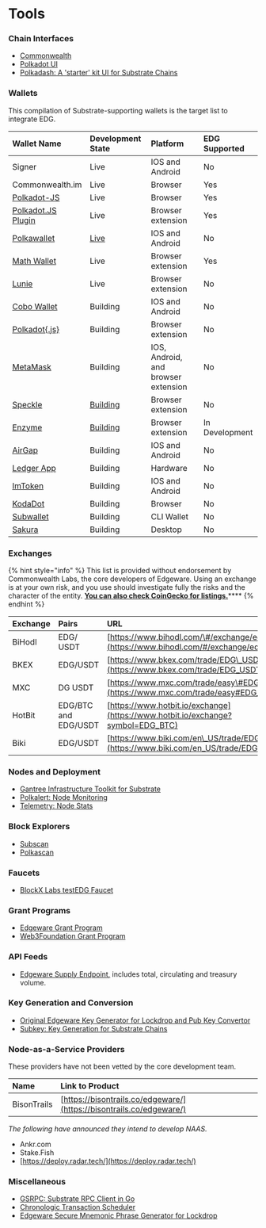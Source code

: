 # Tools

### Chain Interfaces

* [Commonwealth](https://Commonwealth.im)
* [Polkadot UI](https://polkadot.js.org/apps/#/explorer)
* [Polkadash: A 'starter' kit UI for Substrate Chains](https://github.com/swader/polkadash)



### Wallets

This compilation of Substrate-supporting wallets is the target list to integrate EDG.

| Wallet Name | Development State | Platform | EDG Supported |
| :--- | :--- | :--- | :--- |
| Signer | Live | IOS and Android | No |
| Commonwealth.im | Live | Browser | Yes |
| [Polkadot-JS](https://polkadot.js.org/apps/#/accounts) | Live | Browser | Yes |
| [Polkadot.JS Plugin](https://github.com/polkadot-js/extension) | Live | Browser extension | Yes |
| [Polkawallet](https://polkawallet.io/) | [Live](https://github.com/polkawallet-io/polkawallet-RN) | IOS and Android | No |
| [Math Wallet](https://www.mathwallet.org/kusama-wallet/en/) | Live | Browser extension | Yes |
| [Lunie](https://lunie.io/) | Live | Browser extension | No |
| [Cobo Wallet](https://cobo.com/) | Building | IOS and Android | No |
| [Polkadot{.js}](https://github.com/EthWorks/extension) | Building | Browser extension | No |
| [MetaMask](https://metamask.io/index.html) | Building | IOS, Android, and browser extension | No |
| [Speckle](https://github.com/GetSpeckle/speckle-browser-extension) | [Building](https://github.com/SpeckleOS/speckle-browser-extension) | Browser extension | No |
| [Enzyme](https://getenzyme.dev/) | [Building](https://github.com/blockxlabs/enzyme/) | Browser extension | In Development |
| [AirGap](https://airgap.it/) | Building | IOS and Android | No |
| [Ledger App](https://zondax.ch/kusama.html#overview) | Building | Hardware | No |
| [ImToken](https://token.im/) | Building | IOS and Android | No |
| [KodaDot](https://kodadot.netlify.app/#/accounts) | Building | Browser | No |
| [Subwallet](https://github.com/yxf/subwallet) | Building | CLI Wallet | No |
| [Sakura](https://github.com/w3finance/sakura) | Building | Desktop | No |

### Exchanges

{% hint style="info" %}
This list is provided without endorsement by Commonwealth Labs, the core developers of Edgeware. Using an exchange is at your own risk, and you use should investigate fully the risks and the character of the entity. [**You can also check CoinGecko for listings.**](https://www.coingecko.com/en/coins/edgeware)\*\*\*\*
{% endhint %}

| Exchange | Pairs | URL |
| :--- | :--- | :--- |
| BiHodl | EDG/ USDT | [https://www.bihodl.com/\#/exchange/edg\_usdt](https://www.bihodl.com/#/exchange/edg_usdt) |
| BKEX | EDG/USDT | [https://www.bkex.com/trade/EDG\_USDT](https://www.bkex.com/trade/EDG_USDT) |
| MXC | DG USDT | [https://www.mxc.com/trade/easy\#EDG\_USDT](https://www.mxc.com/trade/easy#EDG_USDT) |
| HotBit | EDG/BTC and EDG/USDT | [https://www.hotbit.io/exchange](https://www.hotbit.io/exchange?symbol=EDG_BTC) |
| Biki | EDG/USDT | [https://www.biki.com/en\_US/trade/EDG\_USDT](https://www.biki.com/en_US/trade/EDG_USDT) |



### Nodes and Deployment

* [Gantree Infrastructure Toolkit for Substrate](https://github.com/flex-dapps/gantree-lib-nodejs)
* [Polkalert: Node Monitoring](https://polkalert.com/)
* [Telemetry: Node Stats](https://telemetry.polkadot.io/)



### **Block Explorers**

* [Subscan](https://edgeware.subscan.io/)
* [Polkascan](https://polkascan.io/pre/edgeware/dashboard)

#### 

### Faucets

* [BlockX Labs testEDG Faucet ](https://faucets.blockxlabs.com/)

#### 

### Grant Programs

* [Edgeware Grant Program](https://commonwealth.im/edgeware/proposal/discussion/466-creating-edgeware-grants)
* [Web3Foundation Grant Program](https://web3.foundation/grants/)



### API Feeds

* [Edgeware Supply Endpoint,](https://edgeware-supply-mocha.now.sh/) includes total, circulating and treasury volume.



###  Key Generation and Conversion

* [Original Edgeware Key Generator for Lockdrop and Pub Key Convertor](https://edgewa.re/keygen/)
* [Subkey: Key Generation for Substrate Chains ](https://substrate.dev/docs/en/ecosystem/subkey)



### Node-as-a-Service Providers

These providers have not been vetted by the core development team.

| Name | Link to Product |
| :--- | :--- |
| BisonTrails | [https://bisontrails.co/edgeware/](https://bisontrails.co/edgeware/) |

_The following have announced they intend to develop NAAS._

* Ankr.com
* Stake.Fish
* [https://deploy.radar.tech/](https://deploy.radar.tech/)



### Miscellaneous

* [GSRPC: Substrate RPC Client in Go](https://github.com/centrifuge/go-substrate-rpc-client)
* [Chronologic Transaction Scheduler](https://blog.chronologic.network/how-to-schedule-edgeware-edg-transactions-ed4bae4c5648)
* [Edgeware Secure Mnemonic Phrase Generator for Lockdrop](https://github.com/luboremo/Edgeware-seed-generating-script-SSSS)



